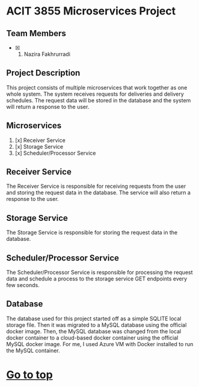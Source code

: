 # ACIT 3855 Microservices Project

## Team Members

- [x] 1. Nazira Fakhrurradi

## Project Description

This project consists of multiple microservices that work together as one whole system. The system receives requests for deliveries and delivery schedules. The request data will be stored in the database and the system will return a response to the user.

## Microservices

1. [x] Receiver Service
2. [x] Storage Service
3. [x] Scheduler/Processor Service

## Receiver Service

The Receiver Service is responsible for receiving requests from the user and storing the request data in the database. The service will also return a response to the user.

## Storage Service

The Storage Service is responsible for storing the request data in the database.

## Scheduler/Processor Service

The Scheduler/Processor Service is responsible for processing the request data and schedule a process to the storage service GET endpoints every few seconds.

## Database

The database used for this project started off as a simple SQLITE local storage file. Then it was migrated to a MySQL database using the official docker image. Then, the MySQL database was changed from the local docker container to a cloud-based docker container using the official MySQL docker image. For me, I used Azure VM with Docker installed to run the MySQL container.

# [Go to top](#acit-3855-microservices-project)
